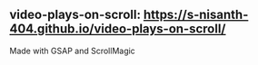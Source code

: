 ## video-plays-on-scroll: https://s-nisanth-404.github.io/video-plays-on-scroll/
Made with GSAP and ScrollMagic
